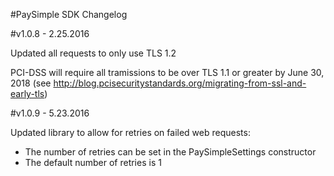 #PaySimple SDK Changelog

#v1.0.8 - 2.25.2016

Updated all requests to only use TLS 1.2 

PCI-DSS will require all tramissions to be over TLS 1.1 or greater by June 30, 2018 (see http://blog.pcisecuritystandards.org/migrating-from-ssl-and-early-tls)

#v1.0.9 - 5.23.2016

Updated library to allow for retries on failed web requests:

* The number of retries can be set in the PaySimpleSettings constructor
* The default number of retries is 1